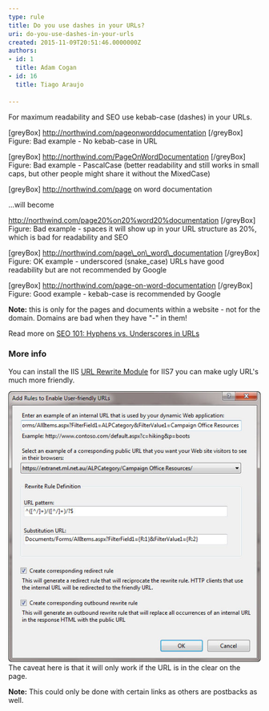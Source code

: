 ```yaml
---
type: rule
title: Do you use dashes in your URLs?
uri: do-you-use-dashes-in-your-urls
created: 2015-11-09T20:51:46.0000000Z
authors:
- id: 1
  title: Adam Cogan
- id: 16
  title: Tiago Araujo

---
```


For maximum readability and SEO use kebab-case (dashes) in your URLs.
 
[greyBox]  http://northwind.com/pageonworddocumentation  [/greyBox]
 Figure: Bad example - No kebab-case in URL 


[greyBox]  http://northwind.com/PageOnWordDocumentation  [/greyBox]
 Figure: Bad example - PascalCase (better readability and still works in small caps, but other people might share it without the MixedCase) 



[greyBox]  http://northwind.com/page on word documentation

...will become

 http://northwind.com/page20%on20%word20%documentation  [/greyBox]
 Figure: Bad example - spaces it will show up in your URL structure as 20%, which is bad for readability and SEO


[greyBox]  http://northwind.com/page\_on\_word\_documentation  [/greyBox]
 Figure: OK example - underscored (snake\_case) URLs have good readability but are not recommended by Google


[greyBox]  http://northwind.com/page-on-word-documentation  [/greyBox]
Figure: Good example - kebab-case is recommended by Google


**Note:** this is only for the pages and documents within a website - not for the domain. Domains are bad when they have "-" in them!

Read more on [SEO 101: Hyphens vs. Underscores in URLs](https://www.seomechanic.com/seo-101-hyphens-underscores-_-urls/)

### More info

You can install the IIS [URL Rewrite Module](http://learn.iis.net/page.aspx/460/using-the-url-rewrite-module/) 
 for IIS7 you can make ugly URL's much more friendly.

![Rewrite both the HTML in the page and the incoming URL's to be friendly](friendly-url-rule.jpg)
The caveat here is that it will only work if the URL is in the clear on the page.

**Note:** This could only be done with certain links as others are postbacks as well.
